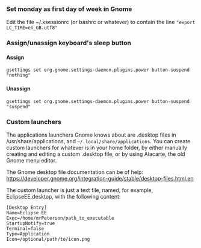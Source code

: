 ### Set monday as first day of week in Gnome
Edit the file ~/.xsessionrc (or bashrc or whatever)
to contain the line
`"export LC_TIME=en_GB.utf8"`


### Assign/unassign keyboard's sleep button
#### Assign
```
gsettings set org.gnome.settings-daemon.plugins.power button-suspend "nothing"
```
#### Unassign
```
gsettings set org.gnome.settings-daemon.plugins.power button-suspend "suspend"
```

### Custom launchers

The applications launchers Gnome knows about are .desktop files in /usr/share/applications, and `~/.local/share/applications`. You can create custom launchers for whatever is in your home folder, by either manually creating and editing a custom .desktop file, or by using Alacarte, the old Gnome menu editor.

The Gnome desktop file documentation can be of help: https://developer.gnome.org/integration-guide/stable/desktop-files.html.en

The custom launcher is just a text file, named, for example, EclipseEE.desktop, with the following content:
```
[Desktop Entry]
Name=Eclipse EE
Exec=/home/mrPeterson/path_to_executable
StartupNotify=true
Terminal=false
Type=Application
Icon=/optional/path/to/icon.png
```
